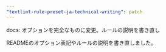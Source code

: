 ```yaml
---
"textlint-rule-preset-ja-technical-writing": patch
---
```


docs: オプションを完全なものに変更。ルールの説明を書き直し

READMEのオプション表記やルールの説明を書き直しました。
